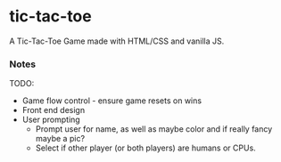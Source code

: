 # tic-tac-toe

A Tic-Tac-Toe Game made with HTML/CSS and vanilla JS.

### Notes

TODO:

- Game flow control - ensure game resets on wins
- Front end design
- User prompting
  - Prompt user for name, as well as maybe color and if really fancy maybe a pic?
  - Select if other player (or both players) are humans or CPUs.
